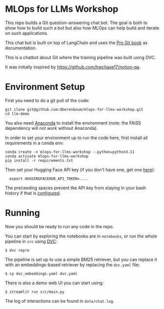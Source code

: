 # MLOps for LLMs Workshop

This repo builds a Git question-answering chat bot. The goal is both to show how to build such a bot but also how MLOps can help build and iterate on such applications.

This chat bot is built on top of LangChain and uses the [Pro Git
book](https://git-scm.com/book/en/v2) as documentation.

This is a chatbot about Git where the training pipeline was built using DVC.

It was initially inspired by https://github.com/hwchase17/notion-qa.

# Environment Setup

First you need to do a git pull of the code:
```shell
git clone git@github.com:dberenbaum/mlops-for-llms-workshop.git
cd llm-demo
```

You also need [Anaconda](https://www.anaconda.com/download/success) to install the
environment (note: the FAISS dependency will not work without Anaconda).

In order to set your environment up to run the code here, first install all requirements in a conda env:
```shell
conda create -n mlops-for-llms-workshop --python=python3.11
conda activate mlops-for-llms-workshop
pip install -r requirements.txt
```

Then set your Hugging Face API key (if you don't have one, get one
[here](https://huggingface.co/docs/hub/en/security-tokens)):
```shell
  export HUGGINGFACEHUB_API_TOKEN=....
```
The preceeding spaces prevent the API key from staying in your bash history if that is [configured](https://stackoverflow.com/questions/6475524/how-do-i-prevent-commands-from-showing-up-in-bash-history).

# Running

Now you should be ready to run any code in the repo.

You can start by exploring the notebooks are in `notebooks`, or run the whole pipeline in `src` using [DVC](dvc.md):
```shell
$ dvc repro
```
The pipeline is set up to use a simple BM25 retriever, but you can replace it with an
embeddings-based retriever by replacing the `dvc.yaml` file:
```shell
$ cp dvc_embeddings.yaml dvc.yaml
```

There is also a demo web UI you can start using:
```shell
$ streamlit run src/main.py
```
The log of interactions can be found in `data/chat.log`.
